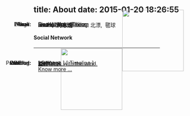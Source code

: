 title: About
date: 2015-01-20 18:26:55
---
<span class="key_pos">Name:</span>		<span class="val_pos">	**Ice He. 何志遠**	&nbsp;&nbsp;	<span class="hidden">[<a href="#resume" onclick="document.getElementById('resume').className='';">Resume</a>]</span>	</span>	<img src="http://7vzp68.com1.z0.glb.clouddn.com/about/avatar_04.jpg" class="pic_pos" style="height: 165px; width: auto;" />
<span class="key_pos">E-mail:</span>	<span class="val_pos">	[ice_he@foxmail.com](mailto:ice_he@foxmail.com)	</span>
<span class="key_pos">Work:</span>		<span class="val_pos">	[Sina Weibo](http://baike.baidu.com/link?url=JsoP2u4kIC_MCsuecjvwUbYFAywpNHA6yJrdFWz0YYzhZLzcIgTy-wygyMqrGJNMDe79zjxmOP-fe7Kh-ZsWTq)	- Peking	<span class="hidden">- Mobile Weibo Server Development Engineer </span></span>
<span class="key_pos">Home:</span>		<span class="val_pos">	Guangzhou - China 	</span>
<span class="key_pos">Tags:</span>		<span class="val_pos">	coder,&nbsp;	zhixin,&nbsp;	scut,&nbsp;	北漂,&nbsp;	毽球	</span>
<br/>
#### **Social Network**
---
<br/><span class="key_pos">Prev Blog:</span>	<span class="val_pos icon-qzone">	[飘。Gone with the wind.](http://290841032.qzone.qq.com)	</span>	<img id="qr_code" src="http://7vzp68.com1.z0.glb.clouddn.com/about/qrcode_02a.jpg" class="pic_pos" style="height: 165px; width: auto;" />
<span class="key_pos">Githud:</span>	<span class="val_pos icon-github">	[Ice He](http://github.com/IceHe)	</span>
<span class="key_pos">Weibo:</span>		<span class="val_pos icon-weibo"> [Ice何志远](http://weibo.com/2181657940/)<span id="another_weibo" class="hidden">、&nbsp;[华工Ice是北漂的IT民工](#)</span>	</span>
<span class="key_pos">Douban:</span>	<span class="val_pos icon-douban">	[豆瓣](http://book.douban.com/people/IceHeGZ/collect?sort=rating&start=0&mode=grid&tags_sort=count) </span>
<span class="key_pos">WeChat:</span>	<span class="val_pos icon-weixin"> <a href="javascript:void(0);" onclick="document.getElementById('qr_code_tip').className='red';">IceHooo</a>	<span id="qr_code_tip" class="hidden" style="margin-left:10px">**Scan QR Code** to Add me on WeChat-></span>	</span>
<span class="key_pos">Resume:</span><span class="val_pos">	[[ Resume ](/resume)]	[[ Timeline ](/timeline)]	</span>	<br/>
<span id="more">	<span class="val_pos">	<a href="#Social_Network" onclick="">Know more ...</a>	</span></span>	<span id="life_img" class="hidden">	<br/>	<span>	<img src="http://7vzp68.com1.z0.glb.clouddn.com/about/dorm_00.jpg" style="height: 550px; width: 413;" />	&nbsp;&nbsp;	<img src="http://7vzp68.com1.z0.glb.clouddn.com/about/jianqiu_00.jpg" style="height: 550px; width: 413; float: right; position: relative; left: 0%;" />	</span>	<br/><br/>	<img src="http://7vzp68.com1.z0.glb.clouddn.com/about/memorable_00.jpg" style="height: 320px;" />	&nbsp;&nbsp;	<img src="http://7vzp68.com1.z0.glb.clouddn.com/about/handicraft_00.jpg" style="height: 320px;  float: right; position: relative; left: 0%;" />	<br/><br/>	<img src="http://7vzp68.com1.z0.glb.clouddn.com/about/perform_00.jpg" style="height: 335px;" />	&nbsp;&nbsp;	<img src="http://7vzp68.com1.z0.glb.clouddn.com/about/jianqiu_01.gif" style="height: 335px; float: right; position: relative; left: 0%;" /></span>
<style type="text/css">	.key_pos{position: absolute; right: 77%; text-align: left;}	.val_pos{position: absolute; left: 25%;}	.hidden{display: none;}	.red{color: gray;}	.pic_pos{float: right; position: relative; top: -30px; left: -20%;}	</style>
<script src="/js/jquery-2.0.3.min.js"></script>	<script type="text/javascript">$('#more').click(function(){$('#another_weibo').removeClass('hidden'); $('#life_img').removeClass('hidden'); $(this).addClass('hidden');}); </script>